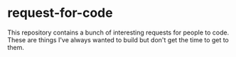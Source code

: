 # request-for-code

This repository contains a bunch of interesting requests for people to code. These are things I've always wanted to build but don't get the time to get to them. 
